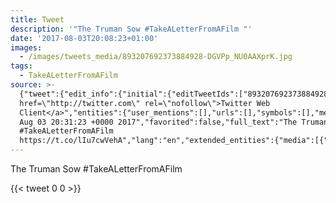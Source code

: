 ```yaml
---
title: Tweet
description: '"The Truman Sow #TakeALetterFromAFilm "'
date: '2017-08-03T20:08:23+01:00'
images:
  - /images/tweets_media/893207692373884928-DGVPp_NU0AAXprK.jpg
tags:
  - TakeALetterFromAFilm
source: >-
  {"tweet":{"edit_info":{"initial":{"editTweetIds":["893207692373884928"],"editableUntil":"2017-08-03T21:31:23.515Z","editsRemaining":"5","isEditEligible":true}},"retweeted":false,"source":"<a
  href=\"http://twitter.com\" rel=\"nofollow\">Twitter Web
  Client</a>","entities":{"user_mentions":[],"urls":[],"symbols":[],"media":[{"expanded_url":"https://twitter.com/toychicken/status/893207692373884928/photo/1","indices":["37","60"],"url":"https://t.co/lIu7cwVehA","media_url":"http://pbs.twimg.com/tweet_video_thumb/DGVPp_NU0AAXprK.jpg","id_str":"893207683863465984","id":"893207683863465984","media_url_https":"https://pbs.twimg.com/tweet_video_thumb/DGVPp_NU0AAXprK.jpg","sizes":{"thumb":{"w":"150","h":"150","resize":"crop"},"large":{"w":"498","h":"260","resize":"fit"},"medium":{"w":"498","h":"260","resize":"fit"},"small":{"w":"498","h":"260","resize":"fit"}},"type":"photo","display_url":"pic.twitter.com/lIu7cwVehA"}],"hashtags":[{"text":"TakeALetterFromAFilm","indices":["15","36"]}]},"display_text_range":["0","60"],"favorite_count":"0","id_str":"893207692373884928","truncated":false,"retweet_count":"0","id":"893207692373884928","possibly_sensitive":false,"created_at":"Thu
  Aug 03 20:31:23 +0000 2017","favorited":false,"full_text":"The Truman Sow
  #TakeALetterFromAFilm
  https://t.co/lIu7cwVehA","lang":"en","extended_entities":{"media":[{"expanded_url":"https://twitter.com/toychicken/status/893207692373884928/photo/1","indices":["37","60"],"url":"https://t.co/lIu7cwVehA","media_url":"http://pbs.twimg.com/tweet_video_thumb/DGVPp_NU0AAXprK.jpg","id_str":"893207683863465984","video_info":{"aspect_ratio":["249","130"],"variants":[{"bitrate":"0","content_type":"video/mp4","url":"https://video.twimg.com/tweet_video/DGVPp_NU0AAXprK.mp4"}]},"id":"893207683863465984","media_url_https":"https://pbs.twimg.com/tweet_video_thumb/DGVPp_NU0AAXprK.jpg","sizes":{"thumb":{"w":"150","h":"150","resize":"crop"},"large":{"w":"498","h":"260","resize":"fit"},"medium":{"w":"498","h":"260","resize":"fit"},"small":{"w":"498","h":"260","resize":"fit"}},"type":"animated_gif","display_url":"pic.twitter.com/lIu7cwVehA"}]}}}
---
```

The Truman Sow #TakeALetterFromAFilm 
    
{{< tweet 0 0 >}}
    
